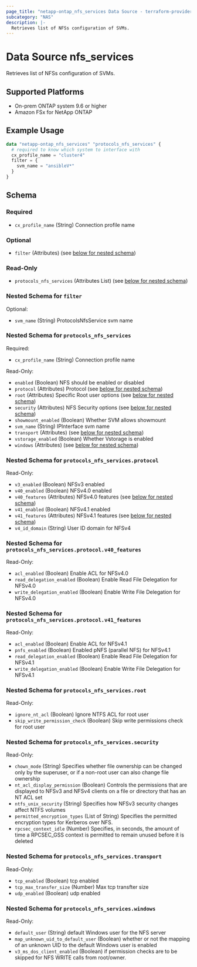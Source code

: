 ```yaml
---
page_title: "netapp-ontap_nfs_services Data Source - terraform-provider-netapp-ontap"
subcategory: "NAS"
description: |-
  Retrieves list of NFSs configuration of SVMs.
---
```


# Data Source nfs_services

Retrieves list of NFSs configuration of SVMs.

## Supported Platforms

* On-prem ONTAP system 9.6 or higher
* Amazon FSx for NetApp ONTAP

## Example Usage

```terraform
data "netapp-ontap_nfs_services" "protocols_nfs_services" {
  # required to know which system to interface with
  cx_profile_name = "cluster4"
  filter = {
    svm_name = "ansibleV*"
  }
}
```

<!-- schema generated by tfplugindocs -->
## Schema

### Required

- `cx_profile_name` (String) Connection profile name

### Optional

- `filter` (Attributes) (see [below for nested schema](#nestedatt--filter))

### Read-Only

- `protocols_nfs_services` (Attributes List) (see [below for nested schema](#nestedatt--protocols_nfs_services))

<a id="nestedatt--filter"></a>

### Nested Schema for `filter`

Optional:

- `svm_name` (String) ProtocolsNfsService svm name

<a id="nestedatt--protocols_nfs_services"></a>

### Nested Schema for `protocols_nfs_services`

Required:

- `cx_profile_name` (String) Connection profile name

Read-Only:

- `enabled` (Boolean) NFS should be enabled or disabled
- `protocol` (Attributes) Protocol (see [below for nested schema](#nestedatt--protocols_nfs_services--protocol))
- `root` (Attributes) Specific Root user options (see [below for nested schema](#nestedatt--protocols_nfs_services--root))
- `security` (Attributes) NFS Security options (see [below for nested schema](#nestedatt--protocols_nfs_services--security))
- `showmount_enabled` (Boolean) Whether SVM allows showmount
- `svm_name` (String) IPInterface svm name
- `transport` (Attributes) (see [below for nested schema](#nestedatt--protocols_nfs_services--transport))
- `vstorage_enabled` (Boolean) Whether Vstorage is enabled
- `windows` (Attributes) (see [below for nested schema](#nestedatt--protocols_nfs_services--windows))

<a id="nestedatt--protocols_nfs_services--protocol"></a>

### Nested Schema for `protocols_nfs_services.protocol`

Read-Only:

- `v3_enabled` (Boolean) NFSv3 enabled
- `v40_enabled` (Boolean) NFSv4.0 enabled
- `v40_features` (Attributes) NFSv4.0 features (see [below for nested schema](#nestedatt--protocols_nfs_services--protocol--v40_features))
- `v41_enabled` (Boolean) NFSv4.1 enabled
- `v41_features` (Attributes) NFSv4.1 features (see [below for nested schema](#nestedatt--protocols_nfs_services--protocol--v41_features))
- `v4_id_domain` (String) User ID domain for NFSv4

<a id="nestedatt--protocols_nfs_services--protocol--v40_features"></a>

### Nested Schema for `protocols_nfs_services.protocol.v40_features`

Read-Only:

- `acl_enabled` (Boolean) Enable ACL for NFSv4.0
- `read_delegation_enabled` (Boolean) Enable Read File Delegation for NFSv4.0
- `write_delegation_enabled` (Boolean) Enable Write File Delegation for NFSv4.0

<a id="nestedatt--protocols_nfs_services--protocol--v41_features"></a>

### Nested Schema for `protocols_nfs_services.protocol.v41_features`

Read-Only:

- `acl_enabled` (Boolean) Enable ACL for NFSv4.1
- `pnfs_enabled` (Boolean) Enabled pNFS (parallel NFS) for NFSv4.1
- `read_delegation_enabled` (Boolean) Enable Read File Delegation for NFSv4.1
- `write_delegation_enabled` (Boolean) Enable Write File Delegation for NFSv4.1

<a id="nestedatt--protocols_nfs_services--root"></a>

### Nested Schema for `protocols_nfs_services.root`

Read-Only:

- `ignore_nt_acl` (Boolean) Ignore NTFS ACL for root user
- `skip_write_permission_check` (Boolean) Skip write permissions check for root user

<a id="nestedatt--protocols_nfs_services--security"></a>

### Nested Schema for `protocols_nfs_services.security`

Read-Only:

- `chown_mode` (String) Specifies whether file ownership can be changed only by the superuser, or if a non-root user can also change file ownership
- `nt_acl_display_permission` (Boolean) Controls the permissions that are displayed to NFSv3 and NFSv4 clients on a file or directory that has an NT ACL set
- `ntfs_unix_security` (String) Specifies how NFSv3 security changes affect NTFS volumes
- `permitted_encryption_types` (List of String) Specifies the permitted encryption types for Kerberos over NFS.
- `rpcsec_context_idle` (Number) Specifies, in seconds, the amount of time a RPCSEC_GSS context is permitted to remain unused before it is deleted

<a id="nestedatt--protocols_nfs_services--transport"></a>

### Nested Schema for `protocols_nfs_services.transport`

Read-Only:

- `tcp_enabled` (Boolean) tcp enabled
- `tcp_max_transfer_size` (Number) Max tcp transfter size
- `udp_enabled` (Boolean) udp enabled


<a id="nestedatt--protocols_nfs_services--windows"></a>

### Nested Schema for `protocols_nfs_services.windows`

Read-Only:

- `default_user` (String) default Windows user for the NFS server
- `map_unknown_uid_to_default_user` (Boolean) whether or not the mapping of an unknown UID to the default Windows user is enabled
- `v3_ms_dos_client_enabled` (Boolean) if permission checks are to be skipped for NFS WRITE calls from root/owner.

